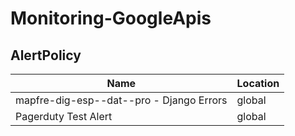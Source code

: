 # Monitoring-GoogleApis

## AlertPolicy

| Name                                     | Location |
| ---------------------------------------- | -------- |
| mapfre-dig-esp--dat--pro - Django Errors | global   |
| Pagerduty Test Alert                     | global   |